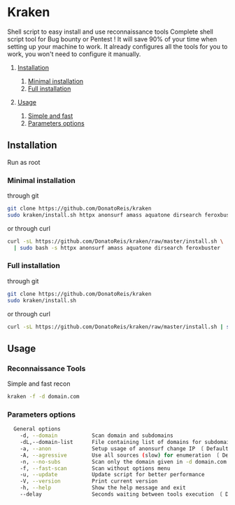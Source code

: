 # Kraken
Shell script to easy install and use reconnaissance tools
Complete shell script tool for Bug bounty or Pentest ! It will save 90% of your time when setting up your machine to work.
It already configures all the tools for you to work, you won't need to configure it manually.


1. [Installation](#installation)
   1. [Minimal installation](#minimal-installation)
   2. [Full installation](#full-installation)

2. [Usage](#usage)
   1. [Simple and fast](simple-usage)
   2. [Parameters options](#parameters-options)

## Installation
Run as root
### Minimal installation
through git
```sh
git clone https://github.com/DonatoReis/kraken
sudo kraken/install.sh httpx anonsurf amass aquatone dirsearch feroxbuster
```
or through curl
```sh
curl -sL https://github.com/DonatoReis/kraken/raw/master/install.sh \
  | sudo bash -s httpx anonsurf amass aquatone dirsearch feroxbuster
```
### Full installation
through git
```sh
git clone https://github.com/DonatoReis/kraken
sudo kraken/install.sh
```
or through curl
```sh
curl -sL https://github.com/DonatoReis/kraken/raw/master/install.sh | sudo bash
```
## Usage
### Reconnaissance Tools
Simple and fast recon
```sh
kraken -f -d domain.com
```
### Parameters options
```sh
  General options
    -d, --domain           Scan domain and subdomains
    -dL,--domain-list      File containing list of domains for subdomain discovery
    -a, --anon             Setup usage of anonsurf change IP 〔 Default: On 〕
    -A, --agressive        Use all sources (slow) for enumeration 〔 Default: Off 〕
    -n, --no-subs          Scan only the domain given in -d domain.com
    -f, --fast-scan        Scan without options menu
    -u, --update           Update script for better performance
    -V, --version          Print current version
    -h, --help             Show the help message and exit
    --delay                Seconds waiting between tools execution 〔 Default: 5 〕
```
